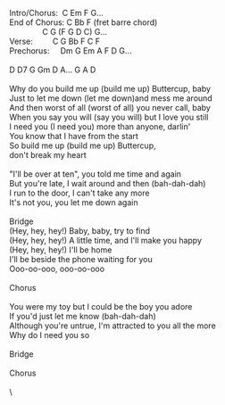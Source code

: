 Intro/Chorus:&nbsp;&nbsp;C&nbsp;Em&nbsp;F&nbsp;G...\
End&nbsp;of&nbsp;Chorus:&nbsp;C&nbsp;Bb&nbsp;F&nbsp;(fret&nbsp;barre&nbsp;chord)&nbsp;\
&nbsp;&nbsp;&nbsp;&nbsp;&nbsp;&nbsp;&nbsp;&nbsp;&nbsp;&nbsp;&nbsp;&nbsp;&nbsp;&nbsp;&nbsp;C&nbsp;G&nbsp;(F&nbsp;G&nbsp;D&nbsp;C)&nbsp;G...\
Verse:&nbsp;&nbsp;&nbsp;&nbsp;&nbsp;&nbsp;&nbsp;&nbsp;&nbsp;C&nbsp;G&nbsp;Bb&nbsp;F&nbsp;C&nbsp;F\
Prechorus:&nbsp;&nbsp;&nbsp;&nbsp;&nbsp;Dm&nbsp;G&nbsp;Em&nbsp;A&nbsp;F&nbsp;D&nbsp;G...\
\
D&nbsp;D7&nbsp;G&nbsp;Gm&nbsp;D&nbsp;A...&nbsp;G&nbsp;A&nbsp;D\
\
Why&nbsp;do&nbsp;you&nbsp;build&nbsp;me&nbsp;up&nbsp;(build&nbsp;me&nbsp;up)&nbsp;Buttercup,&nbsp;baby\
Just&nbsp;to&nbsp;let&nbsp;me&nbsp;down&nbsp;(let&nbsp;me&nbsp;down)and&nbsp;mess&nbsp;me&nbsp;around\
And&nbsp;then&nbsp;worst&nbsp;of&nbsp;all&nbsp;(worst&nbsp;of&nbsp;all)&nbsp;you&nbsp;never&nbsp;call,&nbsp;baby\
When&nbsp;you&nbsp;say&nbsp;you&nbsp;will&nbsp;(say&nbsp;you&nbsp;will)&nbsp;but&nbsp;I&nbsp;love&nbsp;you&nbsp;still\
I&nbsp;need&nbsp;you&nbsp;(I&nbsp;need&nbsp;you)&nbsp;more&nbsp;than&nbsp;anyone,&nbsp;darlin'\
You&nbsp;know&nbsp;that&nbsp;I&nbsp;have&nbsp;from&nbsp;the&nbsp;start\
So&nbsp;build&nbsp;me&nbsp;up&nbsp;(build&nbsp;me&nbsp;up)&nbsp;Buttercup,&nbsp;\
don't&nbsp;break&nbsp;my&nbsp;heart\
\
"I'll&nbsp;be&nbsp;over&nbsp;at&nbsp;ten",&nbsp;you&nbsp;told&nbsp;me&nbsp;time&nbsp;and&nbsp;again\
But&nbsp;you're&nbsp;late,&nbsp;I&nbsp;wait&nbsp;around&nbsp;and&nbsp;then&nbsp;(bah-dah-dah)\
I&nbsp;run&nbsp;to&nbsp;the&nbsp;door,&nbsp;I&nbsp;can't&nbsp;take&nbsp;any&nbsp;more\
It's&nbsp;not&nbsp;you,&nbsp;you&nbsp;let&nbsp;me&nbsp;down&nbsp;again\
\
Bridge\
(Hey,&nbsp;hey,&nbsp;hey!)&nbsp;Baby,&nbsp;baby,&nbsp;try&nbsp;to&nbsp;find\
(Hey,&nbsp;hey,&nbsp;hey!)&nbsp;A&nbsp;little&nbsp;time,&nbsp;and&nbsp;I'll&nbsp;make&nbsp;you&nbsp;happy\
(Hey,&nbsp;hey,&nbsp;hey!)&nbsp;I'll&nbsp;be&nbsp;home\
I'll&nbsp;be&nbsp;beside&nbsp;the&nbsp;phone&nbsp;waiting&nbsp;for&nbsp;you\
Ooo-oo-ooo,&nbsp;ooo-oo-ooo\
\
Chorus\
\
You&nbsp;were&nbsp;my&nbsp;toy&nbsp;but&nbsp;I&nbsp;could&nbsp;be&nbsp;the&nbsp;boy&nbsp;you&nbsp;adore\
If&nbsp;you'd&nbsp;just&nbsp;let&nbsp;me&nbsp;know&nbsp;(bah-dah-dah)\
Although&nbsp;you're&nbsp;untrue,&nbsp;I'm&nbsp;attracted&nbsp;to&nbsp;you&nbsp;all&nbsp;the&nbsp;more\
Why&nbsp;do&nbsp;I&nbsp;need&nbsp;you&nbsp;so\
\
Bridge\
\
Chorus\
\
\
